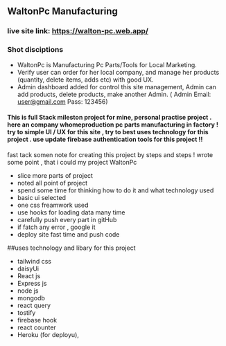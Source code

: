 
## WaltonPc Manufacturing

### live site link: https://walton-pc.web.app/


### Shot disciptions

*	WaltonPc is Manufacturing Pc Parts/Tools for Local Marketing.
*	Verify user can order for her local company, and manage her products (quantity, delete items, adds etc) with good UX.
*	Admin dashboard added for control this site management, Admin can add products, delete products, make another Admin. ( Admin Email: user@gmail.com Pass: 123456)



#### This is full Stack mileston project for mine, personal practise project . here an company whomeproduction pc parts manufacturing in factory ! try to simple UI / UX for this site , try to best uses technology for this project . use update firebase authentication tools for this project !!

fast tack somen note for creating this project by steps and steps ! wrote some point , that i could my project WaltonPc

* slice more parts of project
* noted all point of project 
* spend some time for thinking how to do it and what technology used
* basic ui selected 
* one css freamwork used 
* use hooks for loading data many time 
* carefully push every part in gitHub
* if fatch any error , google it 
* deploy site fast time and push code 

##uses technology and libary for this project 
* tailwind css 
* daisyUi
* React js
* Express js
* node js
* mongodb
* react query
* tostify
* firebase hook
* react counter
* Heroku (for deployu),
